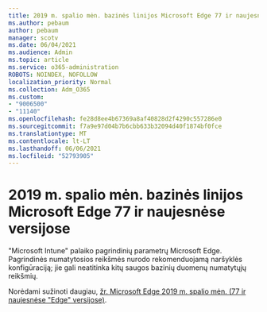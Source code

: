 ```yaml
---
title: 2019 m. spalio mėn. bazinės linijos Microsoft Edge 77 ir naujesnėse versijose
ms.author: pebaum
author: pebaum
manager: scotv
ms.date: 06/04/2021
ms.audience: Admin
ms.topic: article
ms.service: o365-administration
ROBOTS: NOINDEX, NOFOLLOW
localization_priority: Normal
ms.collection: Adm_O365
ms.custom:
- "9006500"
- "11140"
ms.openlocfilehash: fe28d8ee4b67369a8af40828d2f4290c557286e0
ms.sourcegitcommit: f7a9e97d04b7b6cbb633b32094d40f1874bf0fce
ms.translationtype: MT
ms.contentlocale: lt-LT
ms.lasthandoff: 06/06/2021
ms.locfileid: "52793905"
---
```

# <a name="view-the-october-2019-baseline-for-microsoft-edge-versions-77-and-later"></a>2019 m. spalio mėn. bazinės linijos Microsoft Edge 77 ir naujesnėse versijose

"Microsoft Intune" palaiko pagrindinių parametrų Microsoft Edge. Pagrindinės numatytosios reikšmės nurodo rekomenduojamą naršyklės konfigūraciją; jie gali neatitinka kitų saugos bazinių duomenų numatytųjų reikšmių.

Norėdami sužinoti daugiau, [žr. Microsoft Edge 2019 m. spalio mėn. (77 ir naujesnėse "Edge" versijose)](/mem/intune/protect/security-baseline-settings-edge?pivots=edge-october-2019).